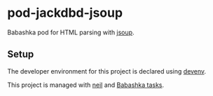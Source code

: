 # pod-jackdbd-jsoup

Babashka pod for HTML parsing with [jsoup](https://jsoup.org/).

## Setup

The developer environment for this project is declared using [devenv](https://github.com/cachix/devenv).

This project is managed with [neil](https://github.com/babashka/neil) and [Babashka tasks](https://book.babashka.org/#tasks).
